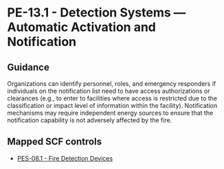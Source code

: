 # PE-13.1 - Detection Systems — Automatic Activation and Notification
## Guidance
Organizations can identify personnel, roles, and emergency responders if individuals on the notification list need to have access authorizations or clearances (e.g., to enter to facilities where access is restricted due to the classification or impact level of information within the facility). Notification mechanisms may require independent energy sources to ensure that the notification capability is not adversely affected by the fire.
## Mapped SCF controls
- [PES-08.1 - Fire Detection Devices](../scf/pes-081-firedetectiondevices.md)